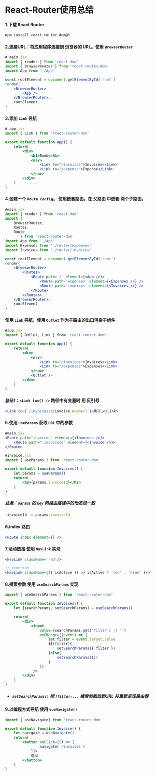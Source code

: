 # React-Router使用总结

#### 1.下载 React Router

```jsx
npm install react-router-dom@6
```

#### 2.连接URL：将应用程序连接到 浏览器的 URL。使用 `BrowserRouter`

```jsx
# main.jsx
import { render } from 'react-dom'
import { BrowserRouter } from 'react-router-dom'
import App from './App'

const rootElement = document.getElementById('root')
render(
    <BrowserRouter>
    	<App />
    </BrowserRouter>,
    rootElement
)
```

#### 3.添加 `Link` 导航 

```jsx
# app.jsx
import { Link } from 'react-router-dom'

export default function App() {
    return(
    	<div>
            <h1>Book</h1>
            <nav>
            	<Link to="/invoices">Invoices</Link>
                <Link to="/expense">Expense</Link>
            </nav>
        </div>
    )
}
```

#### 4.创建一个 `Route Config`。 使用嵌套路由。在 父路由 中嵌套 两个子路由。

```jsx
#main.jsx
import { render } from 'react-dom'
import { 
    BrowserRouter,
    Routes,
    Route
       } from 'react-router-dom'
import App from './App'
import Expenses from './router/expenses'
import Invoices from './router/invoices'

const rootElement = document.getElementById('root')
render{
    <BrowserRouter>
        <Routes>
        	<Route path='/' element={<App />}>
            	<Route path='expenses' element={<Expenses />} />
            	<Route path='invoices' element={<Invoices />} />
            </Route>
        </Routes>
    </BrowserRouter>,
    rootElement
}

```

#### 使用 `Link` 导航，使用 `Outlet` 作为子路由的出口渲染子组件

```jsx
#app.jsx
import { Outlet, Link } from 'react-router-dom'

export default function App() {
    return(
    	<div>
        	<nav>
            	<Link to="/invoices">Invoices</Link>
                <Link to="/expenses">Expenses</Link>
            </nav>
            <Outlet />
        </div>
    )
}
```

#### 总结1：`<Link to={} />` 路径中有变量时 用 反引号 

```jsx
<Link to={`/invoices/${invoice.number}`}>例子1</Link>
```

#### 5.使用 `useParams` 获取 `URL` 中的参数

```jsx
#main.jsx
<Route path="invoices" element={<Invoices />}>
	<Route path=":invoiceId" element={<Invoice />}>
</Route>
```

```jsx
#invoice.jsx
import { useParams } from 'react-router-dom'

export default function Invoices() {
    let params = useParams()
    return(
        <h2>{params.invoiceId}</h2>
    )
}
```

##### 注意：`params` 的 `key` 和路由路径中的动态段一致

```jsx
:invoiceId -> params.invoiceId
```

#### 6.index 路由

```jsx
<Route index element={} />
```

#### 7.活动链接 使用 `NavLink` 实现

```jsx
<NavLink className='red'/>

// function
<NavLink className={({ isActive }) => isActive ? 'red' : 'blue' }/>
```

#### 8.搜索参数 使用 `useSearchParams` 实现

```jsx
import { useSearchParams } from 'react-router-dom'

export default function Invoices() {
	let [searchParams, setSearchParams] = useSearchParams()

    return(
        <div>
        	<input 
                value={searchParams.get('filter') || ''} 
                onChange={(event) => {
                    let filter = event.target.value
                    if(filter){
                        setSearchParams({ filter })
                    }else{
                        setSearchParams({})
                    }
                }}
             />
        </div>
    )
}
```

- ##### `setSearchParams()` 把 `?filter=...` 搜索参数放到URL 并重新呈现路由器

#### 9.以编程方式导航 使用 `vueNavigate()`

```jsx
import { useNavigate} from 'react-router-dom'

export default function Invoice() {
    let navigate = useNavigate()
    return(
    	<button onClick={() => {
                navigate('/invoices')
            }}>
            返回
        </button>
    )
}
```

